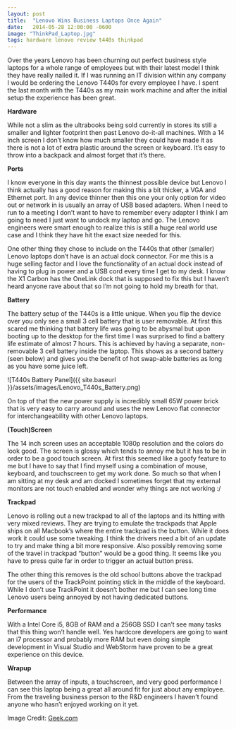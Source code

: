 ```yaml
---
layout: post
title:  "Lenovo Wins Business Laptops Once Again"
date:   2014-05-28 12:00:00 -0600
image: "ThinkPad_Laptop.jpg"
tags: hardware lenovo review t440s thinkpad
---
```

Over the years Lenovo has been churning out perfect business style laptops for a whole range of employees but with their latest model I think they have really nailed it. If I was running an IT division within any company I would be ordering the Lenovo T440s for every employee I have. I spent the last month with the T440s as my main work machine and after the initial setup the experience has been great.

<!--break-->

**Hardware**

While not a slim as the ultrabooks being sold currently in stores its still a smaller and lighter footprint then past Lenovo do-it-all machines. With a 14 inch screen I don’t know how much smaller they could have made it as there is not a lot of extra plastic around the screen or keyboard. It’s easy to throw into a backpack and almost forget that it’s there.

**Ports**

I know everyone in this day wants the thinnest possible device but Lenovo I think actually has a good reason for making this a bit thicker, a VGA and Ethernet port. In any device thinner then this one your only option for video out or network in is usually an array of USB based adapters. When I need to run to a meeting I don’t want to have to remember every adapter I think I am going to need I just want to undock my laptop and go. The Lenovo engineers were smart enough to realize this is still a huge real world use case and I think they have hit the exact size needed for this.

One other thing they chose to include on the T440s that other (smaller) Lenovo laptops don’t have is an actual dock connector. For me this is a huge selling factor and I love the functionality of an actual dock instead of having to plug in power and a USB cord every time I get to my desk. I know the X1 Carbon has the OneLink dock that is supposed to fix this but I haven’t heard anyone rave about that so I’m not going to hold my breath for that.

**Battery**

The battery setup of the T440s is a little unique. When you flip the device over you only see a small 3 cell battery that is user removable. At first this scared me thinking that battery life was going to be abysmal but upon booting up to the desktop for the first time I was surprised to find a battery life estimate of almost 7 hours. This is achieved by having a separate, non-removable 3 cell battery inside the laptop. This shows as a second battery (seen below) and gives you the benefit of hot swap-able batteries as long as you have some juice left.

![T440s Battery Panel]({{ site.baseurl }}/assets/images/Lenovo_T440s_Battery.png)

On top of that the new power supply is incredibly small 65W power brick that is very easy to carry around and uses the new Lenovo flat connector for interchangeability with other Lenovo laptops.

**(Touch)Screen**

The 14 inch screen uses an acceptable 1080p resolution and the colors do look good. The screen is glossy which tends to annoy me but it has to be in order to be a good touch screen. At first this seemed like a goofy feature to me but I have to say that I find myself using a combination of mouse, keyboard, and touchscreen to get my work done. So much so that when I am sitting at my desk and am docked I sometimes forget that my external monitors are not touch enabled and wonder why things are not working :/

**Trackpad**

Lenovo is rolling out a new trackpad to all of the laptops and its hitting with very mixed reviews. They are trying to emulate the trackpads that Apple ships on all Macbook’s where the entire trackpad is the button. While it does work it could use some tweaking. I think the drivers need a bit of an update to try and make thing a bit more responsive. Also possibly removing some of the travel in trackpad “button” would be a good thing. It seems like you have to press quite far in order to trigger an actual button press.

The other thing this removes is the old school buttons above the trackpad for the users of the TrackPoint pointing stick in the middle of the keyboard. While I don’t use TrackPoint it doesn’t bother me but I can see long time Lenovo users being annoyed by not having dedicated buttons.

**Performance**

With a Intel Core i5, 8GB of RAM and a 256GB SSD I can’t see many tasks that this thing won’t handle well. Yes hardcore developers are going to want an i7 processor and probably more RAM but even doing simple development in Visual Studio and WebStorm have proven to be a great experience on this device.

**Wrapup**

Between the array of inputs, a touchscreen, and very good performance I can see this laptop being a great all around fit for just about any employee. From the traveling business person to the R&D engineers I haven’t found anyone who hasn’t enjoyed working on it yet.

Image Credit: [Geek.com](http://www.geek.com/wp-content/uploads/2008/12/thinkpad_sl300_01.jpg)
